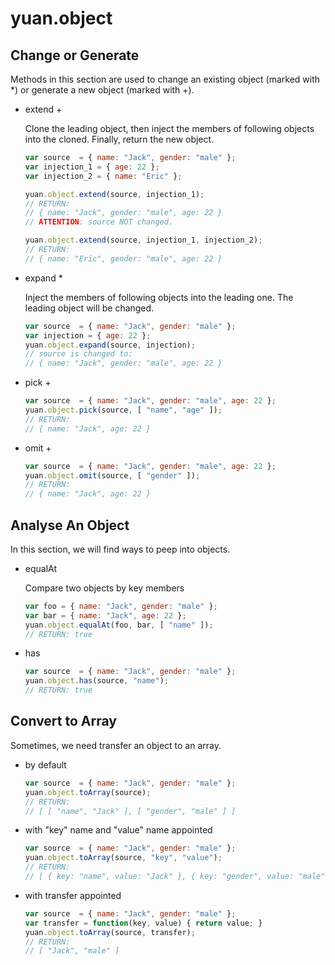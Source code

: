 # 	yuan.object

## 	Change or Generate

Methods in this section are used to change an existing object (marked with \*) or generate a new object (marked with +).

*	extend +

	Clone the leading object, then inject the members of following objects into the cloned. Finally, return the new object.
	```javascript
	var source  = { name: "Jack", gender: "male" };
	var injection_1 = { age: 22 };
	var injection_2 = { name: "Eric" };

	yuan.object.extend(source, injection_1);
	// RETURN:
	// { name: "Jack", gender: "male", age: 22 }
	// ATTENTION: source NOT changed.

	yuan.object.extend(source, injection_1, injection_2);
	// RETURN:
	// { name: "Eric", gender: "male", age: 22 }
	```

*	expand \*

	Inject the members of following objects into the leading one. The leading object will be changed.
	```javascript
	var source  = { name: "Jack", gender: "male" };
	var injection = { age: 22 };
	yuan.object.expand(source, injection);
	// source is changed to:
	// { name: "Jack", gender: "male", age: 22 }
	```

*	pick +
	```javascript
	var source  = { name: "Jack", gender: "male", age: 22 };
	yuan.object.pick(source, [ "name", "age" ]);
	// RETURN:
	// { name: "Jack", age: 22 }
	```

*	omit +
	```javascript
	var source  = { name: "Jack", gender: "male", age: 22 };
	yuan.object.omit(source, [ "gender" ]);
	// RETURN:
	// { name: "Jack", age: 22 }
	```

##	Analyse An Object

In this section, we will find ways to peep into objects.

*	equalAt

	Compare two objects by key members
	```javascript
	var foo = { name: "Jack", gender: "male" };
	var bar = { name: "Jack", age: 22 };
	yuan.object.equalAt(foo, bar, [ "name" ]);
	// RETURN: true
	```

*	has
	```javascript
	var source  = { name: "Jack", gender: "male" };
	yuan.object.has(source, "name");
	// RETURN: true
	```

##	Convert to Array

Sometimes, we need transfer an object to an array.

*	by default
	```javascript
	var source  = { name: "Jack", gender: "male" };
	yuan.object.toArray(source);
	// RETURN:
	// [ [ "name", "Jack" ], [ "gender", "male" ] ]
	```

*	with "key" name and "value" name appointed
	```javascript
	var source  = { name: "Jack", gender: "male" };
	yuan.object.toArray(source, "key", "value");
	// RETURN:
	// [ { key: "name", value: "Jack" }, { key: "gender", value: "male" } ]
	```

*	with transfer appointed
	```javascript
	var source  = { name: "Jack", gender: "male" };
	var transfer = function(key, value) { return value; }
	yuan.object.toArray(source, transfer);
	// RETURN:
	// [ "Jack", "male" ]
	```

